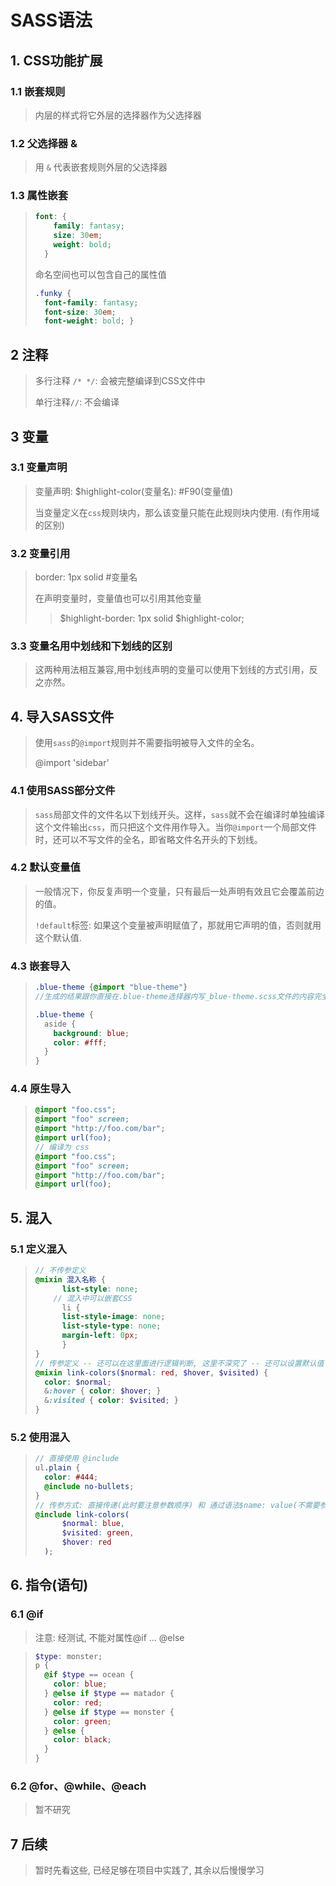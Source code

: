 # SASS语法

## 1. CSS功能扩展

### 1.1  嵌套规则

> 内层的样式将它外层的选择器作为父选择器

### 1.2 父选择器 &

> 用 `&` 代表嵌套规则外层的父选择器

### 1.3 属性嵌套

> ```scss
> font: {
>     family: fantasy;
>     size: 30em;
>     weight: bold;
>   }
> ```
>
> 命名空间也可以包含自己的属性值
>
> ```scss
> .funky {
>   font-family: fantasy;
>   font-size: 30em;
>   font-weight: bold; }
> ```

## 2 注释

> 多行注释 `/* */`: 会被完整编译到CSS文件中
>
> 单行注释`//`: 不会编译

## 3 变量

### 3.1 变量声明

> 变量声明: $highlight-color(变量名): #F90(变量值)
>
> 当变量定义在`css`规则块内，那么该变量只能在此规则块内使用. (有作用域的区别)

### 3.2 变量引用

> border: 1px solid #变量名
>
> 在声明变量时，变量值也可以引用其他变量
>
> > $highlight-border: 1px solid $highlight-color;

### 3.3 变量名用中划线和下划线的区别

> 这两种用法相互兼容,用中划线声明的变量可以使用下划线的方式引用，反之亦然。

## 4. 导入SASS文件

> 使用`sass`的`@import`规则并不需要指明被导入文件的全名。
>
> @import 'sidebar'

### 4.1 使用SASS部分文件

> `sass`局部文件的文件名以下划线开头。这样，`sass`就不会在编译时单独编译这个文件输出`css`，而只把这个文件用作导入。当你`@import`一个局部文件时，还可以不写文件的全名，即省略文件名开头的下划线。

### 4.2 默认变量值

> 一般情况下，你反复声明一个变量，只有最后一处声明有效且它会覆盖前边的值。
>
> `!default`标签: 如果这个变量被声明赋值了，那就用它声明的值，否则就用这个默认值.

### 4.3 嵌套导入

> ```scss
> .blue-theme {@import "blue-theme"}
> //生成的结果跟你直接在.blue-theme选择器内写_blue-theme.scss文件的内容完全一样。
> 
> .blue-theme {
>   aside {
>     background: blue;
>     color: #fff;
>   }
> }
> ```

### 4.4 原生导入

> ```scss
> @import "foo.css";
> @import "foo" screen;
> @import "http://foo.com/bar";
> @import url(foo);
> // 编译为 css
> @import "foo.css";
> @import "foo" screen;
> @import "http://foo.com/bar";
> @import url(foo);
> ```

## 5. 混入

### 5.1 定义混入

> ```scss
> // 不传参定义
> @mixin 混入名称 {
>   	list-style: none;
>     // 混入中可以嵌套CSS
>   	li {
>     	list-style-image: none;
>     	list-style-type: none;
>     	margin-left: 0px;
>   	}
> }
> // 传参定义 -- 还可以在这里面进行逻辑判断, 这里不深究了 -- 还可以设置默认值
> @mixin link-colors($normal: red, $hover, $visited) {
>   color: $normal;
>   &:hover { color: $hover; }
>   &:visited { color: $visited; }
> }
> ```

### 5.2 使用混入

> ```scss
> // 直接使用 @include
> ul.plain {
>   color: #444;
>   @include no-bullets;
> }
> // 传参方式: 直接传递(此时要注意参数顺序) 和 通过语法$name: value(不需要参数顺序)
> @include link-colors(
>       $normal: blue,
>       $visited: green,
>       $hover: red
>   );
> ```

## 6. 指令(语句)

### 6.1 @if

> 注意: 经测试, 不能对属性@if ... @else

> ```scss
> $type: monster;
> p {
>   @if $type == ocean {
>     color: blue;
>   } @else if $type == matador {
>     color: red;
>   } @else if $type == monster {
>     color: green;
>   } @else {
>     color: black;
>   }
> }
> ```

### 6.2 @for、@while、@each

> 暂不研究

## 7 后续

> 暂时先看这些, 已经足够在项目中实践了, 其余以后慢慢学习
